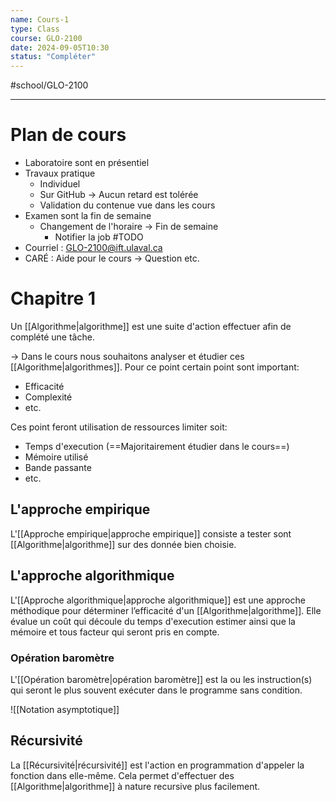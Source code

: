 ```yaml
---
name: Cours-1
type: Class
course: GLO-2100
date: 2024-09-05T10:30
status: "Compléter"
---
```

#school/GLO-2100 
***

# Plan de cours

- Laboratoire sont en présentiel
- Travaux pratique
    - Individuel
    - Sur GitHub -> Aucun retard est tolérée
    - Validation du contenue vue dans les cours
- Examen sont la fin de semaine
    - Changement de l'horaire -> Fin de semaine 
        - Notifier la job #TODO
- Courriel : GLO-2100@ift.ulaval.ca
- CARÉ : Aide pour le cours -> Question etc.

# Chapitre 1

Un [[Algorithme|algorithme]] est une suite d'action effectuer afin de complété une tâche.

-> Dans le cours nous souhaitons analyser et étudier ces [[Algorithme|algorithmes]]. Pour ce point certain point sont important:
- Efficacité
- Complexité
- etc.

Ces point feront utilisation de ressources limiter soit:
- Temps d'execution (==Majoritairement étudier dans le cours==)
- Mémoire utilisé
- Bande passante
- etc.

## L'approche empirique
L'[[Approche empirique|approche empirique]] consiste a tester sont [[Algorithme|algorithme]] sur des donnée bien choisie.

## L'approche algorithmique
L'[[Approche algorithmique|approche algorithmique]] est une approche méthodique pour déterminer l’efficacité d'un [[Algorithme|algorithme]]. Elle évalue un coût qui découle du temps d'execution estimer ainsi que la mémoire et tous facteur qui seront pris en compte.

### Opération baromètre
L'[[Opération baromètre|opération baromètre]] est la ou les instruction(s) qui seront le plus souvent exécuter dans le programme sans condition.

![[Notation asymptotique]]

## Récursivité
La [[Récursivité|récursivité]] est l'action en programmation d'appeler la fonction dans elle-même. Cela permet d'effectuer des [[Algorithme|algorithme]] à nature recursive plus facilement.